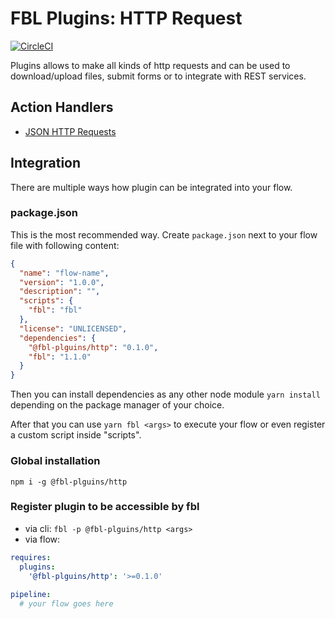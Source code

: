 # FBL Plugins: HTTP Request

[![CircleCI](https://circleci.com/gh/FireBlinkLTD/fbl-plugins-http.svg?style=svg)](https://circleci.com/gh/FireBlinkLTD/fbl-plugins-http)

Plugins allows to make all kinds of http requests and can be used to download/upload files, submit forms or to integrate with REST services.

## Action Handlers

- [JSON HTTP Requests](docs/json.md)

## Integration

There are multiple ways how plugin can be integrated into your flow.

### package.json

This is the most recommended way. Create `package.json` next to your flow file with following content:

```json
{
  "name": "flow-name",
  "version": "1.0.0",
  "description": "",
  "scripts": {
    "fbl": "fbl"    
  },
  "license": "UNLICENSED",
  "dependencies": {
    "@fbl-plguins/http": "0.1.0",
    "fbl": "1.1.0"
  }
}
```

Then you can install dependencies as any other node module `yarn install` depending on the package manager of your choice.

After that you can use `yarn fbl <args>` to execute your flow or even register a custom script inside "scripts".

### Global installation

`npm i -g @fbl-plguins/http`

### Register plugin to be accessible by fbl

- via cli: `fbl -p @fbl-plguins/http <args>`
- via flow:

```yaml
requires:
  plugins:
    '@fbl-plguins/http': '>=0.1.0'
    
pipeline:
  # your flow goes here
```
